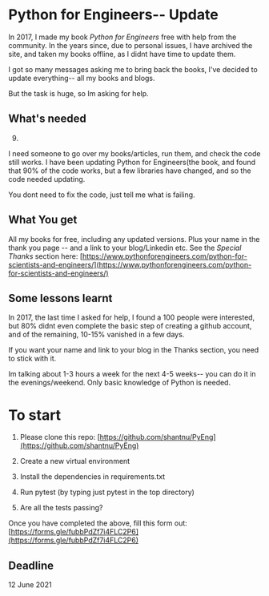 # Python for Engineers-- Update

In 2017, I made my book _Python for Engineers_ free with help from the community. In the years since, due to personal issues, I have archived the site, and taken my books offline, as I didnt have time to update them.

I got so many messages asking me to bring back the books, I've decided to update everything-- all my books and blogs.

But the task is huge, so Im asking for help.

## What's needed
09)
I need someone to go over my books/articles, run them, and check the code still works. I have been updating Python for Engineers(the book, and found that 90% of the code works, but a few libraries have changed, and so the code needed updating.

You dont need to fix the code, just tell me what is failing.


## What You get

All my books for free, including any updated versions. Plus your name in the thank you page -- and a link to your blog/Linkedin etc. See the _Special Thanks_ section here: [https://www.pythonforengineers.com/python-for-scientists-and-engineers/](https://www.pythonforengineers.com/python-for-scientists-and-engineers/)


## Some lessons learnt

In 2017, the last time I asked for help, I found a 100 people were interested, but 80% didnt even complete the basic step of creating a github account, and of the remaining, 10-15% vanished in a few days.

If you want your name and link to your blog in the Thanks section, you need to stick with it.

Im talking about 1-3 hours a week for the next 4-5 weeks-- you can do it in the evenings/weekend. Only basic knowledge of Python is needed.

# To start

1. Please clone this repo: [https://github.com/shantnu/PyEng](https://github.com/shantnu/PyEng)

2. Create a new virtual environment

3. Install the dependencies in requirements.txt

4. Run pytest (by typing just pytest in the top directory)

5. Are all the tests passing? 



Once you have completed the above, fill this form out: [https://forms.gle/fubbPdZf7i4FLC2P6](https://forms.gle/fubbPdZf7i4FLC2P6)


## Deadline

12 June 2021



